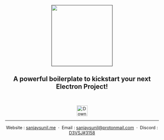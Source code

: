 <div align="center">
  <a href=""><img src="https://i.imgur.com/4pfDxSh.png" alt="" width="200px"></a>
<h2 align="center">A powerful boilerplate to kickstart your next Electron Project!
</div>
<br>
<p align="center">
    <a href="https://github.com/D3VSJ/Electron-Boilerplate/generate">
        <img src="https://img.shields.io/badge/Use-Boilerplate-grey.svg"
            alt="Download latest release" height="35px">
    </a>
</p>

---

<div align="center">

Website : [sanjaysunil.me](https://sanjaysunil.me) &nbsp;&middot;&nbsp;
Email : [sanjaysunil@protonmail.com](mailto:sanjaysunil@protonmail.com) &nbsp;&middot;&nbsp;
Discord : [D3VSJ#3158](https://discordapp.com/users/732336924559278181)

</div>

